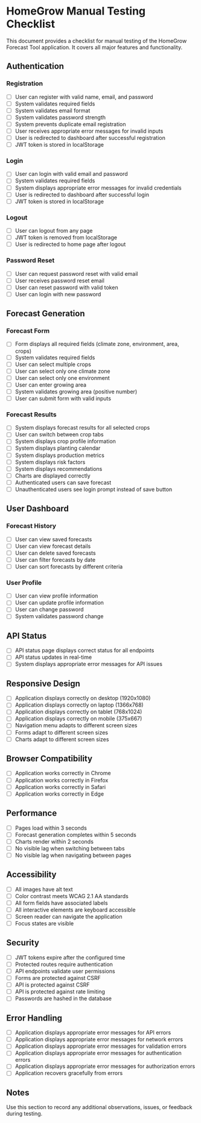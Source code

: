# HomeGrow Manual Testing Checklist

This document provides a checklist for manual testing of the HomeGrow Forecast Tool application. It covers all major features and functionality.

## Authentication

### Registration

- [ ] User can register with valid name, email, and password
- [ ] System validates required fields
- [ ] System validates email format
- [ ] System validates password strength
- [ ] System prevents duplicate email registration
- [ ] User receives appropriate error messages for invalid inputs
- [ ] User is redirected to dashboard after successful registration
- [ ] JWT token is stored in localStorage

### Login

- [ ] User can login with valid email and password
- [ ] System validates required fields
- [ ] System displays appropriate error messages for invalid credentials
- [ ] User is redirected to dashboard after successful login
- [ ] JWT token is stored in localStorage

### Logout

- [ ] User can logout from any page
- [ ] JWT token is removed from localStorage
- [ ] User is redirected to home page after logout

### Password Reset

- [ ] User can request password reset with valid email
- [ ] User receives password reset email
- [ ] User can reset password with valid token
- [ ] User can login with new password

## Forecast Generation

### Forecast Form

- [ ] Form displays all required fields (climate zone, environment, area, crops)
- [ ] System validates required fields
- [ ] User can select multiple crops
- [ ] User can select only one climate zone
- [ ] User can select only one environment
- [ ] User can enter growing area
- [ ] System validates growing area (positive number)
- [ ] User can submit form with valid inputs

### Forecast Results

- [ ] System displays forecast results for all selected crops
- [ ] User can switch between crop tabs
- [ ] System displays crop profile information
- [ ] System displays planting calendar
- [ ] System displays production metrics
- [ ] System displays risk factors
- [ ] System displays recommendations
- [ ] Charts are displayed correctly
- [ ] Authenticated users can save forecast
- [ ] Unauthenticated users see login prompt instead of save button

## User Dashboard

### Forecast History

- [ ] User can view saved forecasts
- [ ] User can view forecast details
- [ ] User can delete saved forecasts
- [ ] User can filter forecasts by date
- [ ] User can sort forecasts by different criteria

### User Profile

- [ ] User can view profile information
- [ ] User can update profile information
- [ ] User can change password
- [ ] System validates password change

## API Status

- [ ] API status page displays correct status for all endpoints
- [ ] API status updates in real-time
- [ ] System displays appropriate error messages for API issues

## Responsive Design

- [ ] Application displays correctly on desktop (1920x1080)
- [ ] Application displays correctly on laptop (1366x768)
- [ ] Application displays correctly on tablet (768x1024)
- [ ] Application displays correctly on mobile (375x667)
- [ ] Navigation menu adapts to different screen sizes
- [ ] Forms adapt to different screen sizes
- [ ] Charts adapt to different screen sizes

## Browser Compatibility

- [ ] Application works correctly in Chrome
- [ ] Application works correctly in Firefox
- [ ] Application works correctly in Safari
- [ ] Application works correctly in Edge

## Performance

- [ ] Pages load within 3 seconds
- [ ] Forecast generation completes within 5 seconds
- [ ] Charts render within 2 seconds
- [ ] No visible lag when switching between tabs
- [ ] No visible lag when navigating between pages

## Accessibility

- [ ] All images have alt text
- [ ] Color contrast meets WCAG 2.1 AA standards
- [ ] All form fields have associated labels
- [ ] All interactive elements are keyboard accessible
- [ ] Screen reader can navigate the application
- [ ] Focus states are visible

## Security

- [ ] JWT tokens expire after the configured time
- [ ] Protected routes require authentication
- [ ] API endpoints validate user permissions
- [ ] Forms are protected against CSRF
- [ ] API is protected against CSRF
- [ ] API is protected against rate limiting
- [ ] Passwords are hashed in the database

## Error Handling

- [ ] Application displays appropriate error messages for API errors
- [ ] Application displays appropriate error messages for network errors
- [ ] Application displays appropriate error messages for validation errors
- [ ] Application displays appropriate error messages for authentication errors
- [ ] Application displays appropriate error messages for authorization errors
- [ ] Application recovers gracefully from errors

## Notes

Use this section to record any additional observations, issues, or feedback during testing.
